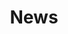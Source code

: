 ---
title: News
summary: Project results, new publications, event announcements, follow-up reports, and more.
icon: tabler:news
href: /news
---